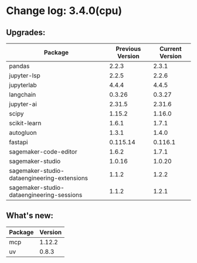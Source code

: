 # Change log: 3.4.0(cpu)

## Upgrades: 

Package | Previous Version | Current Version
---|---|---
pandas|2.2.3|2.3.1
jupyter-lsp|2.2.5|2.2.6
jupyterlab|4.4.4|4.4.5
langchain|0.3.26|0.3.27
jupyter-ai|2.31.5|2.31.6
scipy|1.15.2|1.16.0
scikit-learn|1.6.1|1.7.1
autogluon|1.3.1|1.4.0
fastapi|0.115.14|0.116.1
sagemaker-code-editor|1.6.2|1.7.1
sagemaker-studio|1.0.16|1.0.20
sagemaker-studio-dataengineering-extensions|1.1.2|1.2.2
sagemaker-studio-dataengineering-sessions|1.1.2|1.2.1

## What's new: 

Package | Version 
---|---
mcp|1.12.2
uv|0.8.3
